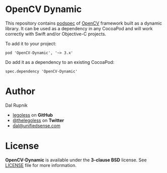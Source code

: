 # OpenCV Dynamic

This repository contains [podspec](https://guides.cocoapods.org/syntax/podspec.html) of [OpenCV](http://opencv.org) framework built as a dynamic library. It can be used as a dependency in any CocoaPod and will work correctly with Swift and/or Objective-C projects.

To add it to your project:

`pod 'OpenCV-Dynamic', '~> 3.x'`

Do add it as a dependency to an existing CocoaPod:

`spec.dependency 'OpenCV-Dynamic'`

Author
======

Dal Rupnik

- [legoless](https://github.com/legoless) on **GitHub**
- [@thelegoless](https://twitter.com/thelegoless) on **Twitter**
- [dal@unifiedsense.com](mailto:dal@unifiedsense.com)

License
======

**OpenCV-Dynamic** is available under the **3-clause BSD** license. See [LICENSE](https://github.com/Legoless/OpenCV-Dynamic/blob/master/LICENSE) file for more information.
